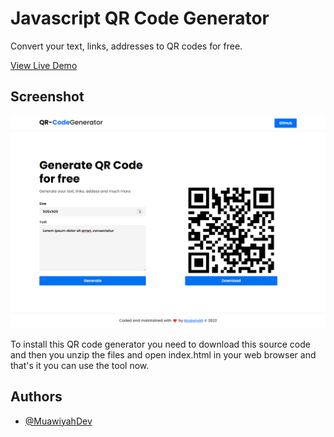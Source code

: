 # Javascript QR Code Generator
Convert your text, links, addresses to QR codes for free.

 [View Live Demo](https://javascript-qr-code-generator.vercel.app/)


## Screenshot
![App Screenshot](https://github.com/MuawiyahDev/javascript-qr-code-generator/blob/main/screenshot.png?raw=true)

To install this QR code generator you need to download this source code and then you unzip the files and open index.html in your web browser and that's it you can use the tool now.


## Authors

- [@MuawiyahDev](https://github.com/MuawiyahDev/)
